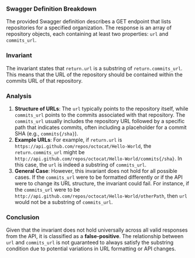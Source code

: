 ### Swagger Definition Breakdown
The provided Swagger definition describes a GET endpoint that lists repositories for a specified organization. The response is an array of repository objects, each containing at least two properties: `url` and `commits_url`. 

### Invariant
The invariant states that `return.url` is a substring of `return.commits_url`. This means that the URL of the repository should be contained within the commits URL of that repository. 

### Analysis
1. **Structure of URLs**: The `url` typically points to the repository itself, while `commits_url` points to the commits associated with that repository. The `commits_url` usually includes the repository URL followed by a specific path that indicates commits, often including a placeholder for a commit SHA (e.g., `commits{/sha}`). 
2. **Example URLs**: For example, if `return.url` is `https://api.github.com/repos/octocat/Hello-World`, the `return.commits_url` might be `http://api.github.com/repos/octocat/Hello-World/commits{/sha}`. In this case, the `url` is indeed a substring of `commits_url`. 
3. **General Case**: However, this invariant does not hold for all possible cases. If the `commits_url` were to be formatted differently or if the API were to change its URL structure, the invariant could fail. For instance, if the `commits_url` were to be `http://api.github.com/repos/octocat/Hello-World/otherPath`, then `url` would not be a substring of `commits_url`. 

### Conclusion
Given that the invariant does not hold universally across all valid responses from the API, it is classified as a **false-positive**. The relationship between `url` and `commits_url` is not guaranteed to always satisfy the substring condition due to potential variations in URL formatting or API changes.
